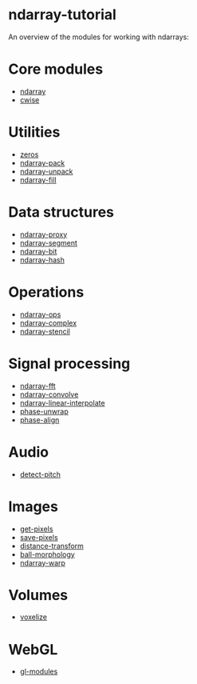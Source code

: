 ndarray-tutorial
================
An overview of the modules for working with ndarrays:

# Core modules

* [ndarray](https://github.com/mikolalysenko/ndarray)
* [cwise](https://github.com/mikolalysenko/cwise)

# Utilities

* [zeros](https://github.com/mikolalysenko/zeros)
* [ndarray-pack](https://github.com/mikolalysenko/ndarray-pack)
* [ndarray-unpack](https://github.com/mikolalysenko/ndarray-unpack)
* [ndarray-fill](https://github.com/mikolalysenko/ndarray-fill)

# Data structures

* [ndarray-proxy](https://github.com/mikolalysenko/ndarray-proxy)
* [ndarray-segment](https://github.com/mikolalysenko/ndarray-segment)
* [ndarray-bit](https://github.com/mikolalysenko/ndarray-bit)
* [ndarray-hash](https://github.com/mikolalysenko/ndarray-hash)

# Operations

* [ndarray-ops](https://github.com/mikolalysenko/ndarray-ops)
* [ndarray-complex](https://github.com/mikolalysenko/ndarray-complex)
* [ndarray-stencil](https://github.com/mikolalysenko/ndarray-stencil)

# Signal processing

* [ndarray-fft](https://github.com/mikolalysenko/ndarray-fft)
* [ndarray-convolve](https://github.com/mikolalysenko/ndarray-convolve)
* [ndarray-linear-interpolate](https://github.com/mikolalysenko/ndarray-linear-interpolate)
* [phase-unwrap](https://github.com/mikolalysenko/phase-unwrap)
* [phase-align](https://github.com/mikolalysenko/phase-align)

# Audio

* [detect-pitch](https://github.com/mikolalysenko/detect-pitch)

# Images

* [get-pixels](https://github.com/mikolalysenko/get-pixels)
* [save-pixels](https://github.com/mikolalysenko/save-pixels)
* [distance-transform](https://github.com/mikolalysenko/distance-transform)
* [ball-morphology](https://github.com/mikolalysenko/ball-morphology)
* [ndarray-warp](https://github.com/mikolalysenko/ndarray-warp)

# Volumes

* [voxelize](https://github.com/mikolalysenko/voxelize)

# WebGL

* [gl-modules](https://github.com/mikolalysenko/gl-modules)
